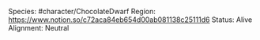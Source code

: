 

Species: #character/ChocolateDwarf 
Region: https://www.notion.so/c72aca84eb654d00ab081138c25111d6
Status: Alive
Alignment: Neutral